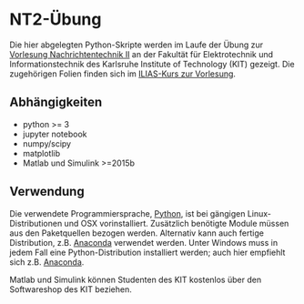 NT2-Übung
========

Die hier abgelegten Python-Skripte werden im Laufe der Übung zur [Vorlesung Nachrichtentechnik II](http://www.cel.kit.edu/lehre_1505.php) an der Fakultät für Elektrotechnik und Informationstechnik des Karlsruhe Institute of Technology (KIT) gezeigt. Die zugehörigen Folien finden sich im [ILIAS-Kurs zur Vorlesung](https://ilias.studium.kit.edu/goto_produktiv_crs_456654.html).

Abhängigkeiten
--------------
- python >= 3
- jupyter notebook
- numpy/scipy
- matplotlib
- Matlab und Simulink >=2015b

Verwendung
----------
Die verwendete Programmiersprache, [Python](http://www.python.org), ist bei gängigen Linux-Distributionen und OSX vorinstalliert. Zusätzlich benötigte Module müssen aus den Paketquellen bezogen werden. Alternativ kann auch fertige Distribution, z.B. [Anaconda](https://www.continuum.io/why-anaconda) verwendet werden. Unter Windows muss in jedem Fall eine Python-Distribution installiert werden; auch hier empfiehlt sich z.B. [Anaconda](https://www.continuum.io/why-anaconda).

Matlab und Simulink können Studenten des KIT kostenlos über den Softwareshop des KIT beziehen.
